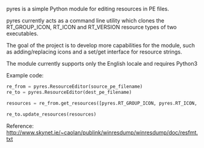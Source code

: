 pyres is a simple Python module for editing resources in PE files.

pyres currently acts as a command line utility which clones the RT_GROUP_ICON, RT_ICON and RT_VERSION resource types of two executables.

The goal of the project is to develop more capabilities for the module, such as adding/replacing icons and a set/get interface for resource strings.

The module currently supports only the English locale and requires Python3

Example code:

```python
re_from = pyres.ResourceEditor(source_pe_filename)
re_to = pyres.ResourceEditor(dest_pe_filename)

resources = re_from.get_resources([pyres.RT_GROUP_ICON, pyres.RT_ICON, pyres.RT_VERSION])

re_to.update_resources(resources)
```

Reference: http://www.skynet.ie/~caolan/publink/winresdump/winresdump/doc/resfmt.txt